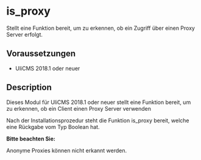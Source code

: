 # is_proxy

Stellt eine Funktion bereit, um zu erkennen, ob ein Zugriff über einen Proxy Server erfolgt.

## Voraussetzungen

* UliCMS 2018.1 oder neuer

## Description

Dieses Modul für UliCMS 2018.1 oder neuer stellt eine Funktion bereit, um zu erkennen, ob ein Client einen Proxy Server verwenden

Nach der Installationsprozedur steht die Funktion is_proxy bereit, welche eine Rückgabe vom Typ Boolean hat.

**Bitte beachten Sie:**

Anonyme Proxies können nicht erkannt werden.